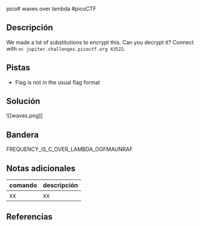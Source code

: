 pico# waves over lambda
#picoCTF 
## Descripción
We made a lot of substitutions to encrypt this. Can you decrypt it? Connect with `nc jupiter.challenges.picoctf.org 43522`.

## Pistas 
+ Flag is not in the usual flag format

## Solución
![[waves.png]]
## Bandera
FREQUENCY_IS_C_OVER_LAMBDA_OGFMAUNRAF

## Notas adicionales
| comando | descripción |
|------------|---------------|
| xx | xx |

## Referencias
